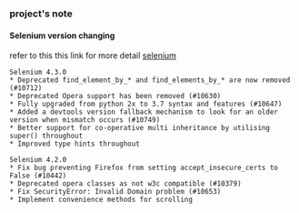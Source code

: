 ### project's note 

#### Selenium version changing

refer to this this link for more detail [selenium](https://github.com/SeleniumHQ/selenium/blob/trunk/py/CHANGES)

	Selenium 4.3.0
	* Deprecated find_element_by_* and find_elements_by_* are now removed (#10712)
	* Deprecated Opera support has been removed (#10630)
	* Fully upgraded from python 2x to 3.7 syntax and features (#10647)
	* Added a devtools version fallback mechanism to look for an older version when mismatch occurs (#10749)
	* Better support for co-operative multi inheritance by utilising super() throughout
	* Improved type hints throughout

	Selenium 4.2.0
	* Fix bug preventing Firefox from setting accept_insecure_certs to False (#10442)
	* Deprecated opera classes as not w3c compatible (#10379)
	* Fix SecurityError: Invalid Domain problem (#10653)
	* Implement convenience methods for scrolling
